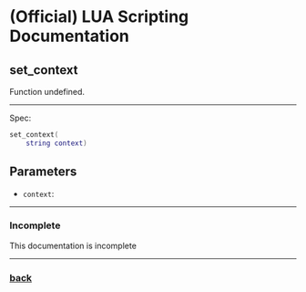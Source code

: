 
# (Official) LUA Scripting Documentation

## set_context

Function undefined.

___

Spec:

```lua
set_context(
	string context)
```

## Parameters

- `context`: 

___

### Incomplete

This documentation is incomplete

___

### [back](../other)
